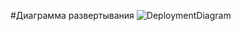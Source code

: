#Диаграмма развертывания![DeploymentDiagram](https://github.com/vampir9939/Tritpo/blob/master/MyWeather/Documentation/Diagrams/Deployment/DeploymentDiagram.png "DeploymentDiagram")